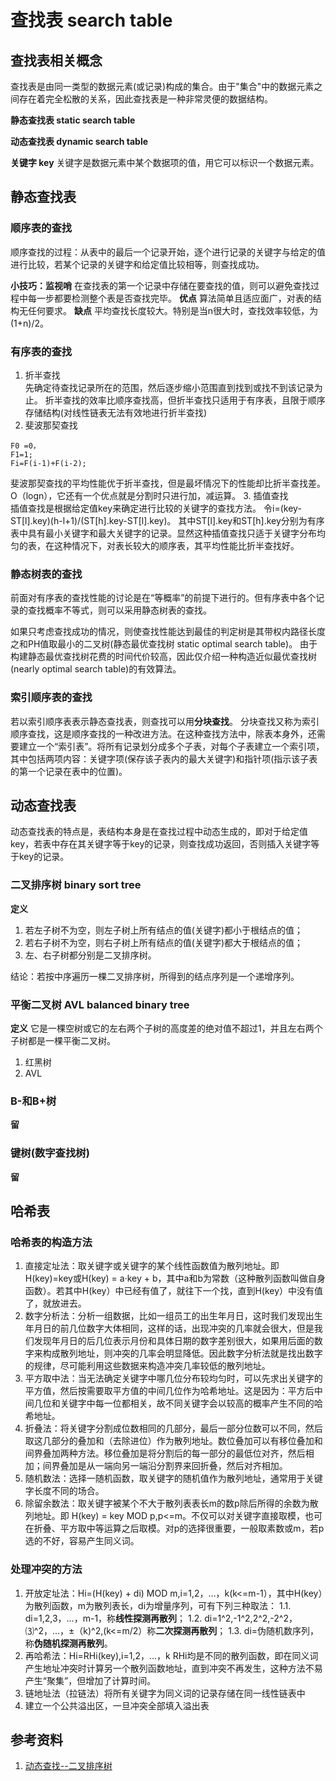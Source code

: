# 查找表 search table
## 查找表相关概念
查找表是由同一类型的数据元素(或记录)构成的集合。由于"集合"中的数据元素之间存在着完全松散的关系，因此查找表是一种非常灵便的数据结构。

**静态查找表 static search table**

**动态查找表 dynamic search table**

**关键字 key** 关键字是数据元素中某个数据项的值，用它可以标识一个数据元素。

## 静态查找表
### 顺序表的查找
顺序查找的过程：从表中的最后一个记录开始，逐个进行记录的关键字与给定的值进行比较，若某个记录的关键字和给定值比较相等，则查找成功。

**小技巧：监视哨** 在查找表的第一个记录中存储在要查找的值，则可以避免查找过程中每一步都要检测整个表是否查找完毕。
**优点**
算法简单且适应面广，对表的结构无任何要求。
**缺点**
平均查找长度较大。特别是当n很大时，查找效率较低，为(1+n)/2。

### 有序表的查找
1. 折半查找  
先确定待查找记录所在的范围，然后逐步缩小范围直到找到或找不到该记录为止。
折半查找的效率比顺序查找高，但折半查找只适用于有序表，且限于顺序存储结构(对线性链表无法有效地进行折半查找)
2. 斐波那契查找
```
F0 =0，
F1=1;
Fi=F(i-1)+F(i-2);
```
斐波那契查找的平均性能优于折半查找，但是最坏情况下的性能却比折半查找差。O（logn），它还有一个优点就是分割时只进行加，减运算。
3. 插值查找  
插值查找是根据给定值key来确定进行比较的关键字的查找方法。
令i=(key-ST[l].key)(h-l+1)/(ST[h].key-ST[l].key)。
其中ST[l].key和ST[h].key分别为有序表中具有最小关键字和最大关键字的记录。显然这种插值查找只适于关键字分布均匀的表，在这种情况下，对表长较大的顺序表，其平均性能比折半查找好。

### 静态树表的查找
前面对有序表的查找性能的讨论是在“等概率”的前提下进行的。但有序表中各个记录的查找概率不等式，则可以采用静态树表的查找。

如果只考虑查找成功的情况，则使查找性能达到最佳的判定树是其带权内路径长度之和PH值取最小的二叉树(静态最优查找树 static optimal search table)。
由于构建静态最优查找树花费的时间代价较高，因此仅介绍一种构造近似最优查找树(nearly optimal search table)的有效算法。

### 索引顺序表的查找
若以索引顺序表表示静态查找表，则查找可以用**分块查找**。
分块查找又称为索引顺序查找，这是顺序查找的一种改进方法。在这种查找方法中，除表本身外，还需要建立一个“索引表”。将所有记录划分成多个子表，对每个子表建立一个索引项，其中包括两项内容：关键字项(保存该子表内的最大关键字)和指针项(指示该子表的第一个记录在表中的位置)。

## 动态查找表
动态查找表的特点是，表结构本身是在查找过程中动态生成的，即对于给定值key，若表中存在其关键字等于key的记录，则查找成功返回，否则插入关键字等于key的记录。
### 二叉排序树 binary sort tree
**定义**
1. 若左子树不为空，则左子树上所有结点的值(关键字)都小于根结点的值；
2. 若右子树不为空，则右子树上所有结点的值(关键字)都大于根结点的值；
3. 左、右子树都分别是二叉排序树。

结论：若按中序遍历一棵二叉排序树，所得到的结点序列是一个递增序列。
### 平衡二叉树 AVL balanced binary tree
**定义**
它是一棵空树或它的左右两个子树的高度差的绝对值不超过1，并且左右两个子树都是一棵平衡二叉树。
1. 红黑树
2. AVL
### B-和B+树
**留**
### 键树(数字查找树)
**留**


## 哈希表


### 哈希表的构造方法
1. 直接定址法：取关键字或关键字的某个线性函数值为散列地址。即H(key)=key或H(key) = a·key + b，其中a和b为常数（这种散列函数叫做自身函数）。若其中H(key）中已经有值了，就往下一个找，直到H(key）中没有值了，就放进去。
2. 数字分析法：分析一组数据，比如一组员工的出生年月日，这时我们发现出生年月日的前几位数字大体相同，这样的话，出现冲突的几率就会很大，但是我们发现年月日的后几位表示月份和具体日期的数字差别很大，如果用后面的数字来构成散列地址，则冲突的几率会明显降低。因此数字分析法就是找出数字的规律，尽可能利用这些数据来构造冲突几率较低的散列地址。
3. 平方取中法：当无法确定关键字中哪几位分布较均匀时，可以先求出关键字的平方值，然后按需要取平方值的中间几位作为哈希地址。这是因为：平方后中间几位和关键字中每一位都相关，故不同关键字会以较高的概率产生不同的哈希地址。
4. 折叠法：将关键字分割成位数相同的几部分，最后一部分位数可以不同，然后取这几部分的叠加和（去除进位）作为散列地址。数位叠加可以有移位叠加和间界叠加两种方法。移位叠加是将分割后的每一部分的最低位对齐，然后相加；间界叠加是从一端向另一端沿分割界来回折叠，然后对齐相加。
5. 随机数法：选择一随机函数，取关键字的随机值作为散列地址，通常用于关键字长度不同的场合。
6. 除留余数法：取关键字被某个不大于散列表表长m的数p除后所得的余数为散列地址。即 H(key) = key MOD p,p<=m。不仅可以对关键字直接取模，也可在折叠、平方取中等运算之后取模。对p的选择很重要，一般取素数或m，若p选的不好，容易产生同义词。

### 处理冲突的方法
1. 开放定址法：Hi=(H(key) + di) MOD m,i=1,2，…，k(k<=m-1），其中H(key）为散列函数，m为散列表长，di为增量序列，可有下列三种取法：
1.1. di=1,2,3，…，m-1，称**线性探测再散列**；
1.2. di=1^2,-1^2,2^2,-2^2，⑶^2，…，±（k)^2,(k<=m/2）称**二次探测再散列**；
1.3. di=伪随机数序列，称**伪随机探测再散列**。
2. 再哈希法：Hi=RHi(key),i=1,2，…，k RHi均是不同的散列函数，即在同义词产生地址冲突时计算另一个散列函数地址，直到冲突不再发生，这种方法不易产生“聚集”，但增加了计算时间。
3. 链地址法（拉链法）将所有关键字为同义词的记录存储在同一线性链表中
4. 建立一个公共溢出区，一旦冲突全部填入溢出表

## 参考资料
1. [动态查找--二叉排序树](http://www.html-js.com/article/2761)

